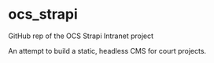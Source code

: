 # ocs_strapi
GitHub rep of the OCS Strapi Intranet project

An attempt to build a static, headless CMS for court projects. 
